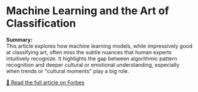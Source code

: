 # Machine Learning and the Art of Classification

**Summary:**  
This article explores how machine learning models, while impressively good at classifying art, often miss the subtle nuances that human experts intuitively recognize. It highlights the gap between algorithmic pattern recognition and deeper cultural or emotional understanding, especially when trends or "cultural moments" play a big role.

[🔗 Read the full article on Forbes](https://www.forbes.com/sites/evaamsen/2021/03/30/artificial-intelligence-is-learning-to-categorize-and-talk-about-art/)
